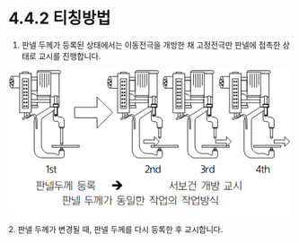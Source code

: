 # 4.4.2 티칭방법

1.  판넬 두께가 등록된 상태에서는 이동전극을 개방한 채 고정전극만 판넬에 접촉한 상태로 교시를 진행합니다.



![](<../../.gitbook/assets/image (83).png>)

&#x20;2\. 판넬 두께가 변경될 때, 판넬 두께를 다시 등록한 후 교시합니다.
